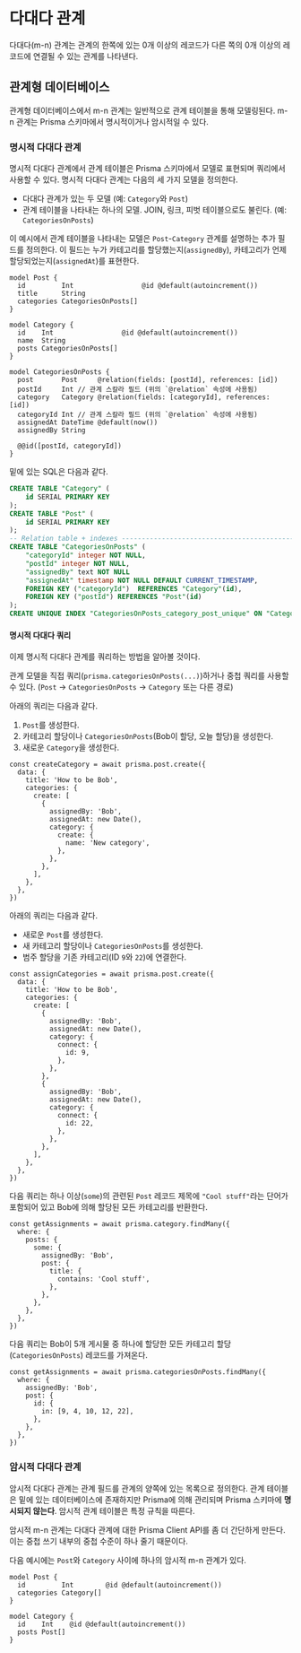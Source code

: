 # 다대다 관계

다대다(m-n) 관계는 관계의 한쪽에 있는 0개 이상의 레코드가 다른 쪽의 0개 이상의 레코드에 연결될 수 있는 관계를 나타낸다.

## 관계형 데이터베이스

관계형 데이터베이스에서 m-n 관계는 일반적으로 관계 테이블을 통해 모델링된다. m-n 관계는 Prisma 스키마에서 명시적이거나 암시적일 수 있다.

### 명시적 다대다 관계

명시적 다대다 관계에서 관계 테이블은 Prisma 스키마에서 모델로 표현되며 쿼리에서 사용할 수 있다. 명시적 다대다 관계는 다음의 세 가지 모델을 정의한다.

- 다대다 관계가 있는 두 모델 (예: `Category`와 `Post`)
- 관계 테이블을 나타내는 하나의 모델. JOIN, 링크, 피벗 테이블으로도 불린다. (예: `CategoriesOnPosts`)

이 예시에서 관계 테이블을 나타내는 모델은 `Post`-`Category` 관계를 설명하는 추가 필드를 정의한다. 이 필드는 누가 카테고리를 할당했는지(`assignedBy`), 카테고리가 언제 할당되었는지(`assignedAt`)를 표현한다.

```tsx
model Post {
  id         Int                 @id @default(autoincrement())
  title      String
  categories CategoriesOnPosts[]
}

model Category {
  id    Int                 @id @default(autoincrement())
  name  String
  posts CategoriesOnPosts[]
}

model CategoriesOnPosts {
  post       Post     @relation(fields: [postId], references: [id])
  postId     Int // 관계 스칼라 필드 (위의 `@relation` 속성에 사용됨)
  category   Category @relation(fields: [categoryId], references: [id])
  categoryId Int // 관계 스칼라 필드 (위의 `@relation` 속성에 사용됨)
  assignedAt DateTime @default(now())
  assignedBy String

  @@id([postId, categoryId])
}
```

밑에 있는 SQL은 다음과 같다.

```sql
CREATE TABLE "Category" (
    id SERIAL PRIMARY KEY
);
CREATE TABLE "Post" (
    id SERIAL PRIMARY KEY
);
-- Relation table + indexes -------------------------------------------------------
CREATE TABLE "CategoriesOnPosts" (
    "categoryId" integer NOT NULL,
    "postId" integer NOT NULL,
    "assignedBy" text NOT NULL
    "assignedAt" timestamp NOT NULL DEFAULT CURRENT_TIMESTAMP,
    FOREIGN KEY ("categoryId")  REFERENCES "Category"(id),
    FOREIGN KEY ("postId") REFERENCES "Post"(id)
);
CREATE UNIQUE INDEX "CategoriesOnPosts_category_post_unique" ON "CategoriesOnPosts"("categoryId" int4_ops,"postId" int4_ops);
```

#### 명시적 다대다 쿼리

이제 명시적 다대다 관계를 쿼리하는 방법을 알아볼 것이다.

관계 모델을 직접 쿼리(`prisma.categoriesOnPosts(...)`)하거나 중첩 쿼리를 사용할 수 있다. (`Post` -> `CategoriesOnPosts` -> `Category` 또는 다른 경로)

아래의 쿼리는 다음과 같다.

1. `Post`를 생성한다.
2. 카테고리 할당이나 `CategoriesOnPosts`(Bob이 할당, 오늘 할당)을 생성한다.
3. 새로운 `Category`을 생성한다.

```tsx
const createCategory = await prisma.post.create({
  data: {
    title: 'How to be Bob',
    categories: {
      create: [
        {
          assignedBy: 'Bob',
          assignedAt: new Date(),
          category: {
            create: {
              name: 'New category',
            },
          },
        },
      ],
    },
  },
})
```

아래의 쿼리는 다음과 같다.

- 새로운 `Post`를 생성한다.
- 새 카테고리 할당이나 `CategoriesOnPosts`를 생성한다.
- 범주 할당을 기존 카테고리(ID `9`와 `22`)에 연결한다.

```tsx
const assignCategories = await prisma.post.create({
  data: {
    title: 'How to be Bob',
    categories: {
      create: [
        {
          assignedBy: 'Bob',
          assignedAt: new Date(),
          category: {
            connect: {
              id: 9,
            },
          },
        },
        {
          assignedBy: 'Bob',
          assignedAt: new Date(),
          category: {
            connect: {
              id: 22,
            },
          },
        },
      ],
    },
  },
})
```

다음 쿼리는 하나 이상(`some`)의 관련된 `Post` 레코드 제목에 `"Cool stuff"`라는 단어가 포함되어 있고 Bob에 의해 할당된 모든 카테고리를 반환한다.

```tsx
const getAssignments = await prisma.category.findMany({
  where: {
    posts: {
      some: {
        assignedBy: 'Bob',
        post: {
          title: {
            contains: 'Cool stuff',
          },
        },
      },
    },
  },
})
```

다음 쿼리는 Bob이 5개 게시물 중 하나에 할당한 모든 카테고리 할당(`CategoriesOnPosts`) 레코드를 가져온다.

```tsx
const getAssignments = await prisma.categoriesOnPosts.findMany({
  where: {
    assignedBy: 'Bob',
    post: {
      id: {
        in: [9, 4, 10, 12, 22],
      },
    },
  },
})
```

### 암시적 다대다 관계

암시적 다대다 관계는 관계 필드를 관계의 양쪽에 있는 목록으로 정의한다. 관계 테이블은 밑에 있는 데이터베이스에 존재하지만 Prisma에 의해 관리되며 Prisma 스키마에 **명시되지 않는다**. 암시적 관계 테이블은 특정 규칙을 따른다.

암시적 m-n 관계는 다대다 관계에 대한 Prisma Client API를 좀 더 간단하게 만든다. 이는 중첩 쓰기 내부의 중첩 수준이 하나 줄기 때문이다.

다음 예시에는 `Post`와 `Category` 사이에 하나의 암시적 m-n 관계가 있다.

```tsx
model Post {
  id         Int        @id @default(autoincrement())
  categories Category[]
}

model Category {
  id    Int    @id @default(autoincrement())
  posts Post[]
}
```

